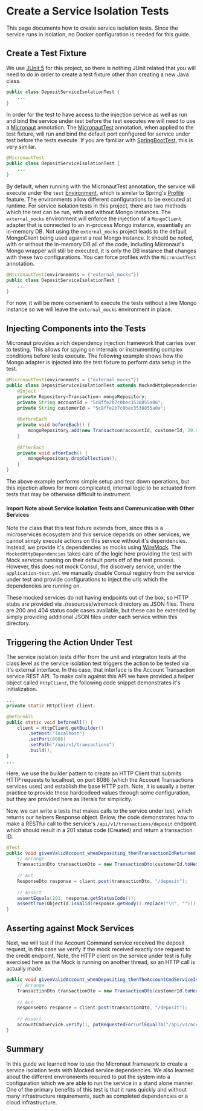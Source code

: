 # Create a Service Isolation Tests
This page documents how to create service isolation tests. Since the service runs in isolation, no Docker configuration is needed for this guide.
## Create a Test Fixture
We use [JUnit 5](https://junit.org/junit5/docs/current/user-guide/) for this project, so there is nothing JUnit related that you will need to do in order to create a test fixture other than creating a new Java class.
```java
public class DepositServiceIsolationTest {
    ...
}
```
In order for the test to have access to the injection service as well as run and bind the service under test before the test executes we will need to use a [Micronaut](https://micronaut.io/) annotation.
The [MicronautTest](https://micronaut-projects.github.io/micronaut-test/latest/guide/index.html) annotation, when applied to the test fixture, 
will run and bind the default port configured for service under test before the tests execute. If you are familiar 
with [SpringBootTest](https://docs.spring.io/spring-boot/docs/current/reference/html/boot-features-testing.html), this is very similar.
```java
@MicronautTest
public class DepositServiceIsolationTest {
    ...
}
```
By default, when running with the MicronautTest annotation, the service will execute under the `test` [Environment](), which is similar to Spring's [Profile](https://docs.spring.io/spring-boot/docs/current/reference/html/boot-features-profiles.html) feature. 
The environments allow different configurations to be executed at runtime. For service isolation tests in this project, there are two methods which the test can be run, with and without Mongo instances. The `external_mocks` environment will enforce the injection of a 
`MongoClient` adapter that is connected to an in-process Mongo instance, essentially an in-memory DB. Not using the `external_mocks` project leads to the default MongoClient being used against a real Mongo instance.
It should be noted, with or without the in-memory DB all of the code, including Micronaut's Mongo wrapper will still be executed, it is only the DB instance that changes with these two configurations.
You can force profiles with the `MicronautTest` annotation.
```java
@MicronautTest(environments = {"external_mocks"})
public class DepositServiceIsolationTest {
    ...
}
```
For now, it will be more convenient to execute the tests without a live Mongo instance so we will leave the `external_mocks` environment in place.

## Injecting Components into the Tests
Micronaut provides a rich dependency injection framework that carries over to testing. This allows for spying on internals or instrumenting complex conditions before tests execute.
The following example shows how the Mongo adapter is injected into the test fixture to perform data setup in the test.
```java
@MicronautTest(environments = {"external_mocks"})
public class DepositServiceIsolationTest extends MockedHttpDependencies {
    @Inject
    private Repository<Transaction> mongoRepository;
    private String accountId = "5c8ffe2b7c0bec3538855a06";
    private String customerId = "5c8ffe2b7c0bec3538855a0a";
    
    @BeforeEach
    private void beforeEach() {
        mongoRepository.add(new Transaction(accountId, customerId, 20.00));
    }
    
    @AfterEach
    private void afterEach() {
        mongoRepository.dropCollection();
    }
}
```
The above example performs simple setup and tear down operations, but this injection allows for more complicated, internal logic to be actuated from tests that may be otherwise difficult to instrument.

#### Import Note about Service Isolation Tests and Communication with Other Services
Note the class that this test fixture extends from, since this is a microservices ecosystem and this service depends on other services, we cannot simply execute actions on this service without it's dependencies. Instead, we provide it's dependencies as mocks using [WireMock](http://wiremock.org/).
The `MockedHttpDependencies` takes care of the logic here providing the test with Mock services running on their default ports off of the test process. However, this does not mock Consul, the discovery service, under the `application-test.yml` we manually disable Consul registry from the service under test and provide configurations to inject the urls which the dependencies are running on.

These mocked services do not having endpoints out of the box, so HTTP stubs are provided via ./resources/wiremock directory as JSON files. There are 200 and 404 status code cases available, but these can be extended by simply providing additional JSON files under each service within this directory.

## Triggering the Action Under Test
The service isolation tests differ from the unit and integraton tests at the class level as the service isolation test triggers the action to be tested via it's external interface. In this case, 
that interface is the Account Transaction service REST API. To make calls against this API we have provided a helper object called `HttpClient`, the following code snippet demonstrates it's initialization.
```java
...
private static HttpClient client;

@BeforeAll
public static void beforeAll() {
    client = HttpClient.getBuilder()
        .setHost("localhost")
        .setPort(8086)
        .setPath("/api/v1/transactions")
        .build();
}
...
```
Here, we use the builder pattern to create an HTTP Client that submits HTTP requests to localhost, on port 8086 (which the Account Transactions services uses) and establish the base HTTP path. Note, it is usually a better practice to provide these hardcodeed values through some configuration, but they are provided here as literals for simplicity.

Now, we can write a tests that makes calls to the service under test, which returns our helpers Response object. Below, the code demonstrates
how to make a RESTful call to the service's `/api/v1/transactions/deposit` endpoint which should result in a 201 status code (Created) and return a transaction ID.
```java
@Test
public void givenValidAccount_whenDepositing_thenTransactionIdReturned() {
    // Arrange
    TransactionDto transactionDto = new TransactionDto(customerId.toHexString(), accountId.toHexString(), 15.00);
    
    // Act
    ResponseDto response = client.post(transactionDto, "/deposit");
    
    // Assert
    assertEquals(201, response.getStatusCode());
    assertTrue(ObjectId.isValid(response.getBody().replace("\n", "")));
}
```

## Asserting against Mock Services
Next, we will test if the Account Command service received the deposit request, in this case we verify if the mock received exactly one request to the credit endpoint.
Note, the HTTP client on the service under test is fully exercised here as the Mock is running on another thread, so an HTTP call is actually made.

```java
public void givenValidAccount_whenDepositing_thenTheAccountCmdServiceIsCalled() {
    // Arrange
    TransactionDto transactionDto = new TransactionDto(customerId.toHexString(), accountId.toHexString(), 15.00);
    
    // Act
    ResponseDto response = client.post(transactionDto, "/deposit");
    
    // Assert
    accountCmdService.verify(1, putRequestedFor(urlEqualTo("/api/v1/accounts/credit")));
}
```

## Summary
In this guide we learned how to use the Micronaut framework to create a service isolation tests with Mocked service dependencies. We also learned about the 
different environments required to put the system into a configuration which we are able to run the service in a stand alone manner. One of the primary
benefits of this test is that it runs quickly and without many infrastructure requirements, such as completed dependencies or a cloud infrastructure.
